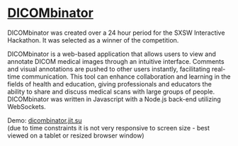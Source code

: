 <a href='http://dicombinator.jit.su'>DICOMbinator</a>
============

<p>DICOMbinator was created over a 24 hour period for the SXSW Interactive Hackathon. It was selected as a winner of the competition. </p>

<p>DICOMbinator is a web-based application that allows users to view and annotate DICOM medical images through an intuitive interface. Comments and visual annotations are pushed to other users instantly, facilitating real-time communication. This tool can enhance collaboration and learning in the fields of health and education, giving professionals and educators the ability to share and discuss medical scans with large groups of people. DICOMbinator was written in Javascript with a Node.js back-end utilizing WebSockets.</p>

Demo: <a href='http://dicombinator.jit.su'>dicombinator.jit.su</a><br/>
(due to time constraints it is not very responsive to screen size - best viewed on a tablet or resized browser window)